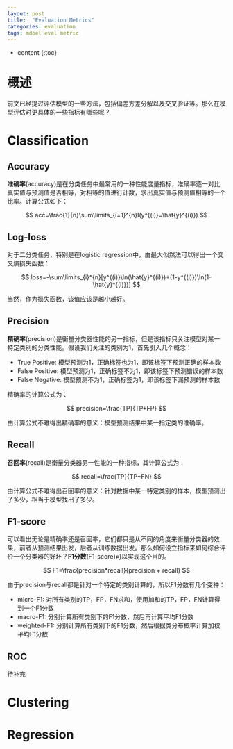 ```yaml
---
layout: post
title:  "Evaluation Metrics"
categories: evaluation
tags: mdoel eval metric
---
```


* content
{:toc}

# 概述

前文已经提过评估模型的一些方法，包括偏差方差分解以及交叉验证等。那么在模型评估时更具体的一些指标有哪些呢？

# Classification

## Accuracy

**准确率**(accuracy)是在分类任务中最常用的一种性能度量指标，准确率逐一对比真实值与预测值是否相等，对相等的值进行计数，求出真实值与预测值相等的一个比率。计算公式如下：

$$
acc=\frac{1}{n}\sum\limits_{i=1}^{n}I(y^{(i)}=\hat{y}^{(i)})
$$

## Log-loss

对于二分类任务，特别是在logistic regression中，由最大似然法可以得出一个交叉熵损失函数：

$$
loss=-\sum\limits_{i}^{n}[y^{(i)}\ln(\hat{y}^{(i)})+(1-y^{(i)})\ln(1-\hat{y}^{(i)})]
$$

当然，作为损失函数，该值应该是越小越好。

## Precision

**精确率**(precision)是衡量分类器性能的另一指标，但是该指标只关注模型对某一特定类别的分类性能。假设我们关注的类别为$1$，首先引入几个概念：

- True Positive: 模型预测为$1$，正确标签也为$1$，即该标签下预测正确的样本数
- False Positive: 模型预测为$1$，正确标签不为$1$，即该标签下预测错误的样本数
- False Negative: 模型预测不为$1$，正确标签为$1$，即该标签下漏预测的样本数

精确率的计算公式为：

$$
precision=\frac{TP}{TP+FP}
$$

由计算公式不难得出精确率的意义：模型预测结果中某一指定类的准确率。

## Recall

**召回率**(recall)是衡量分类器另一性能的一种指标，其计算公式为：

$$
recall=\frac{TP}{TP+FN}
$$

由计算公式不难得出召回率的意义：针对数据中某一特定类别的样本，模型预测出了多少，相当于模型找出了多少。

## F1-score

可以看出无论是精确率还是召回率，它们都只是从不同的角度来衡量分类器的效果，前者从预测结果出发，后者从训练数据出发。那么如何设立指标来如何综合评价一个分类器的好坏？**F1分数**(F1-score)可以实现这个目的。

$$
F1=\frac{precision*recall}{precision + recall}
$$

由于precision与recall都是针对一个特定的类别计算的，所以F1分数有几个变种：

- micro-F1: 对所有类别的TP，FP，FN求和，使用加和的TP，FP，FN计算得到一个F1分数
- macro-F1: 分别计算所有类别下的F1分数，然后再计算平均F1分数
- weighted-F1: 分别计算所有类别下的F1分数，然后根据类分布概率计算加权平均F1分数

## ROC

待补充

# Clustering

# Regression